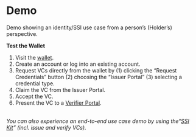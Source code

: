 # Demo

Demo showing an identity/SSI use case from a person’s (Holder’s) perspective.

**Test the Wallet**

1. Visit the [wallet](https://wallet.walt.id/).
2. Create an account or log into an existing account.
3. Request VCs directly from the wallet by (1) clicking the “Request Credentials” button (2) choosing the “Issuer Portal” (3) selecting a credential type.
4. Claim the VC from the Issuer Portal.
5. Accept the VC.
6. Present the VC to a [Verifier Portal](https://verifier.walt.id/).

\
_You can also experience an end-to-end use case demo by using the“_[_SSI Kit_](https://walt.id/ssi-kit)_” (incl. issue and verify VCs)._
